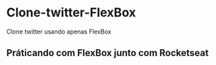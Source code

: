 # Clone-twitter-FlexBox
Clone twitter usando apenas FlexBox


## Práticando com FlexBox junto com Rocketseat

